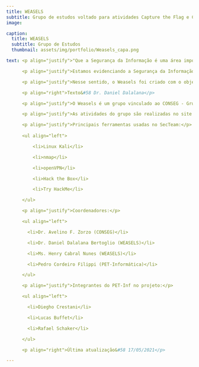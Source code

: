 ```yaml
---
title: WEASELS
subtitle: Grupo de estudos voltado para atividades Capture the Flag e Cibersegurança.
image:

caption: 
  title: WEASELS
  subtitle: Grupo de Estudos
  thumbnail: assets/img/portfolio/Weasels_capa.png

text: <p align="justify">"Que a Segurança da Informação é uma área importante há muito tempo isso nós sabemos. Mais do que isso, ela vem ocupando um espaço importante no cotidiano das pessoas e abrindo oportunidades diversas - seja tratando-se de ataques, defesas, documentação, normativas, estratégias, planos, etc.</p>

      <p align="justify">Estamos evidenciando a Segurança da Informação através da Segurança Ofensiva, permitindo que saibamos e estudemos as práticas utilizadas por atacantes para análise, detecção e exploração de vulnerabilidades. Esse estudo tornou-se ainda mais interessante com a ideia gamificada dos CTFs, expandindo as possibilidades de exploração de vulnerabilidades em ambientes controlados.</p>

      <p align="justify">Nesse sentido, o Weasels foi criado com o objetivo de disseminar as técnicas e práticas da Cibersegurança em um formato de equipe, colocando a importância da área no seu devido lugar - um lugar que respeita os aspectos éticos, que entende o valor da Segurança no nosso cotidiano e que prioriza auxiliar o nosso mundo digital."</p>

      <p align="right">Texto&#58 Dr. Daniel Dalalana</p>

      <p align="justify">O Weasels é um grupo vinculado ao CONSEG - Grupo de confiabilidade e segurança de sistemas - e possui parceria com o PET-Informática. A participação no time é aberto a todos os alunos da PUCRS. Para participar você deve ficar atento às chamadas que são divulgadas nos canais da PUCRS e do PET-Informática.</p>

      <p align="justify">As atividades do grupo são realizadas no site TryHackMe, uma plataforma com o objetivo de promover o aprendizado na área de cibersegurança de forma guiada. A ideia é oferecer salas (rooms) em que os usuários devem cumprir desafios de captura de flags através da invasão à sistemas virtuais já preparados.</p>

      <p align="justify">Principais ferramentas usadas no SecTeam:</p>
      
      <ul align="left">

          <li>Linux Kali</li>

          <li>nmap</li>

          <li>openVPN</li>

          <li>Hack the Box</li>

          <li>Try HackMe</li>

      </ul>

      <p align="justify">Coordenadores:</p>

      <ul align="left">

        <li>Dr. Avelino F. Zorzo (CONSEG)</li>

        <li>Dr. Daniel Dalalana Bertoglio (WEASELS)</li>

        <li>Ms. Henry Cabral Nunes (WEASELS)</li>

        <li>Pedro Cordeiro Filippi (PET-Informática)</li>

      </ul>

      <p align="justify">Integrantes do PET-Inf no projeto:</p>

      <ul align="left">

        <li>Diegho Crestani</li>

        <li>Lucas Buffet</li>

        <li>Rafael Schaker</li>

      </ul>

      <p align="right">Última atualização&#58 17/05/2021</p>

---
```

